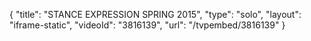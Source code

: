 {
    "title": "STANCE EXPRESSION SPRING 2015",
    "type": "solo",
    "layout": "iframe-static",
    "videoId": "3816139",
    "url": "\/tvpembed\/3816139"
}